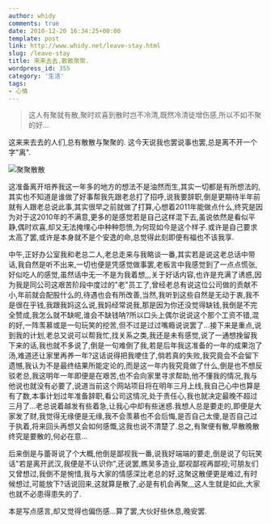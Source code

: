 ```yaml
---
author: whidy
comments: true
date: 2010-12-20 16:34:25+00:00
template: post
link: http://www.whidy.net/leave-stay.html
slug: /leave-stay
title: 来来去去,散散聚聚.
wordpress_id: 355
category: '生活'
tags:
- 心情
---
```


<blockquote>这人有聚就有散,聚时欢喜到散时岂不冷清,既然冷清徒增伤感,所以不如不聚的好...</blockquote>



这来来去去的人们,总有散散与聚聚的.
这今天说我也罢说事也罢,总是离不开一个字"离".

![聚聚散散](https://www.whidy.net/wp-content/uploads/2010/12/liliu-500x281.png)

这准备离开培养我这一年多的地方的想法不是油然而生,其实一切都是有所想法的,其实也不知道是谁做了好事帮我先跟老总打了招呼,说我要辞职,倒是更期待半年前就有人跟老总说此事,其实很早之前就做了打算,心想着2011年能做点什么,终究是因为对于这2010年的不满意,更多的是感觉若是自己这样混下去,虽说依然是看似平静,偶时欢喜,却又无法掩埋心中种种怨愤,为何现如今是这个样子.或许是自己要求太高了罢,或许是本身就不是个安逸的命,总觉得此刻即便有福也不该我享.

中午,正好办公室我和老总二人,老总走来与我略谈一番,其实若是说这老总话中带话,我自然是听不出来,一切也便是凭感觉做事罢,老板言中我感觉到了一点点慌张,好似吃人的感觉,虽然话中无一不是为我着想,,,关于好话内容,也许是充满了诱惑,因为我是同公司这艰苦阶段中度过的"老"员工了,曾经老总有说这位公司做的贡献不小,年前就会配股什么的,待遇也会有所改善,当然,我听到这些自然是无动于衷,我不是很在乎钱,我跟我妈这么说,我妈经常说我,那是因为你还没觉得缺钱,我倒是不完全赞成,我怎么就不缺呢,谁会不缺钱呐?所以口头上偶尔说说这个那个工资不错,混的好,一阵羡慕或是一句玩笑的挖苦,但不过是过过嘴瘾说说罢了...接下来是重点,说到我的计划,老总又说可以帮我忙,找关系之类,我还是未有感觉,说了一通想挽留我下来的话,我也就不多说了,倒是一句难倒了我,若是后年我这准备的一年的成果泡了汤,难道还让家里再养一年?这话说得把我哽住了,倘若真的失败,我究竟会不会留下遗憾,我认为不是最终结果所能定论的,而是这一年内我究竟做了什么,倒是也不想反驳老总,我这明年一年即便是在艰苦,也不会向家里寻求帮助,他不懂我的情况,我与他说也就没有必要了,说道当前这个网站项目将在明年三月上线,我自己心中也算是有了数,本事计划过年准备辞职,看公司这情况,处于责任心,我也就决定最晚不超过三月了...老总说着越发有些着急,让我心中却有些迷惑.我想人总是要走的,即便是大家发了财,我觉得无缘便是无缘,我不会羡慕也不会后悔,是否自己太傻,是否自己过于执着,将来回头再想又会如何感慨,这我也说不清楚了.总之,有聚便有散,早散晚散终究是要散的,何必在意...

后来倒是与蕾哥说了个大概,他倒是鄙视我一番,说我好端端的要走,倒是说了句玩笑话"若是离开武汉,我便是不认识你",还说罢,瞧吴多造业,鄙视鄙视再鄙视;可朋友们又曾想过,我倒不是惋惜,我与大家的情感深比老总的好,这聚这散便更是难过,有时候想过,可能放下?话说回来,这就算是散了,必是有机会再聚,,,这人生就是如此,大家也就不必患得患失的了.

本是写点感言,却又觉得也偏伤感...算了罢,大伙好些休息,晚安罢.
